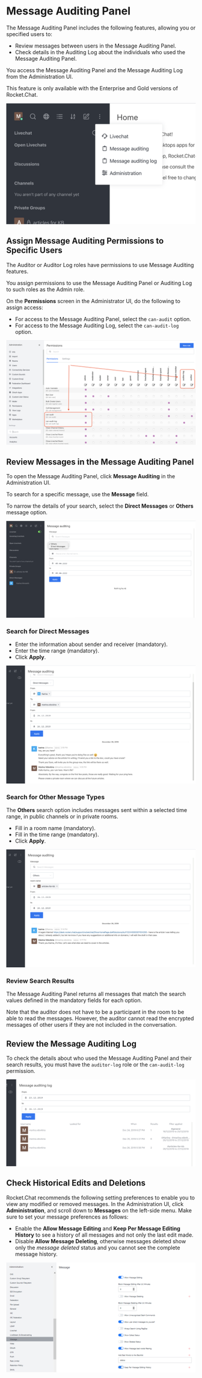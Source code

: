 # Message Auditing Panel

The Message Auditing Panel includes the following features, allowing you or specified users to:

* Review messages between users in the Message Auditing Panel. 
* Check details in the Auditing Log about the individuals who used the Message Auditing Panel.

You access the Message Auditing Panel and the Message Auditing Log from the Administration UI.

This feature is only available with the Enterprise and Gold versions of Rocket.Chat.

![](auditing-UI.png)

## Assign Message Auditing Permissions to Specific Users

The Auditor or Auditor Log roles have permissions to use Message Auditing features.

You assign permissions to use the Message Auditing Panel or Auditing Log to such roles as the Admin role.

On the **Permissions** screen in the Administrator UI, do the following to assign access:

* For access to the Message Auditing Panel, select the `can-audit` option.
* For access to the Message Auditing Log, select the `can-audit-log` option.

![](auditing-roles.png)

## Review Messages in the Message Auditing Panel

To open the Message Auditing Panel, click **Message Auditing** in the Administration UI. 

To search for a specific message, use the **Message** field.

To narrow the details of your search, select the **Direct Messages** or **Others** message option.

![](auditing-toggle.png)

### Search for Direct Messages

* Enter the information about sender and receiver (mandatory).
* Enter the time range (mandatory).
* Click **Apply**.

![](direct-messages.png)

### Search for Other Message Types

The **Others** search option includes messages sent within a selected time range, in public channels or in private rooms.

* Fill in a room name (mandatory).
* Fill in the time range (mandatory).
* Click **Apply**.

![](auditing-others.png)

### Review Search Results

The Message Auditing Panel returns all messages that match the search values defined in the mandatory fields for each option.

Note that the auditor does not have to be a participant in the room to be able to read the messages. However, the auditor cannot read the encrypted messages of other users if they are not included in the conversation.

## Review the Message Auditing Log

To check the details about who used the Message Auditing Panel and their search results, you must have the `auditor-log` role or the `can-audit-log` permission.

![](audit-log.png)

## Check Historical Edits and Deletions

Rocket.Chat recommends the following setting preferences to enable you to view any modified or removed messages. In the Administration UI, click **Administration**, and scroll down to **Messages** on the left-side menu. Make sure to set your message preferences as follows:

* Enable the **Allow Message Editing** and **Keep Per Message Editing History** to see a history of all messages and not only the last edit made.
* Disable **Allow Message Deleting**, otherwise messages deleted show only the *message deleted* status and you cannot see the complete message history.

![](auditing-preferences.png)
